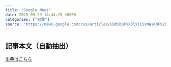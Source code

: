 ```yaml
---
title: "Google News"
date: 2025-09-29 14:44:25 +0900
categories: ["犯罪"]
source: "https://news.google.com/rss/articles/CBMib0FVX3lxTE5VNWs4OF9ZN2FPcXI5aU1Ic0ZTWlJxNUdURWhlc0gyVEpmT191NFVwQVEzaTFZT0M2VFVHdVZSd1VMOUtOZVhwRVFGUURNdlBTMDQya2Q0ODc3RzZNY1VZX3p1c2syczhZRGk2U2F6TQ?oc=5"
---
```


## 記事本文（自動抽出）
<body class="y0K44d EA71Tc" id="readabilityBody"></body>

[出典はこちら](https://news.google.com/rss/articles/CBMib0FVX3lxTE5VNWs4OF9ZN2FPcXI5aU1Ic0ZTWlJxNUdURWhlc0gyVEpmT191NFVwQVEzaTFZT0M2VFVHdVZSd1VMOUtOZVhwRVFGUURNdlBTMDQya2Q0ODc3RzZNY1VZX3p1c2syczhZRGk2U2F6TQ?oc=5)
